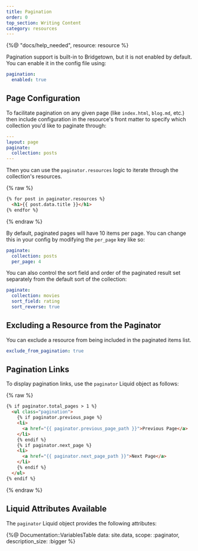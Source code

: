 ```yaml
---
title: Pagination
order: 0
top_section: Writing Content
category: resources
---
```


{%@ "docs/help_needed", resource: resource %}

Pagination support is built-in to Bridgetown, but it is not enabled by default. You can enable it in the config file using:

```yml
pagination:
  enabled: true
```

## Page Configuration

To facilitate pagination on any given page (like `index.html`, `blog.md`, etc.) then include configuration in the resource's front matter to specify which collection you'd like to paginate through:

``` yml
---
layout: page
paginate:
  collection: posts
---
```

Then you can use the `paginator.resources` logic to iterate through the collection's resources.

{% raw %}
``` html
{% for post in paginator.resources %}
  <h1>{{ post.data.title }}</h1>
{% endfor %}
```
{% endraw %}

By default, paginated pages will have 10 items per page. You can change this in your config by modifying the `per_page` key like so:

```yml
paginate:
  collection: posts
  per_page: 4
```

You can also control the sort field and order of the paginated result set separately from the default sort of the collection:

```yml
paginate:
  collection: movies
  sort_field: rating
  sort_reverse: true
```

## Excluding a Resource from the Paginator

You can exclude a resource from being included in the paginated items list.

```yml
exclude_from_pagination: true
```

## Pagination Links

To display pagination links, use the `paginator` Liquid object as follows:

{% raw %}
``` html
{% if paginator.total_pages > 1 %}
  <ul class="pagination">
    {% if paginator.previous_page %}
    <li>
      <a href="{{ paginator.previous_page_path }}">Previous Page</a>
    </li>
    {% endif %}
    {% if paginator.next_page %}
    <li>
      <a href="{{ paginator.next_page_path }}">Next Page</a>
    </li>
    {% endif %}
  </ul>
{% endif %}
```
{% endraw %}

## Liquid Attributes Available

The `paginator` Liquid object provides the following attributes:

{%@ Documentation::VariablesTable data: site.data, scope: :paginator, description_size: :bigger %}
